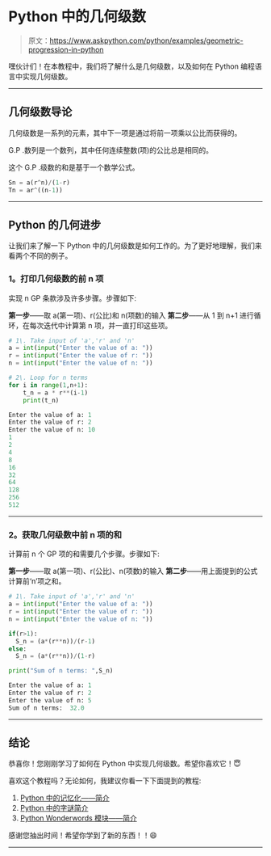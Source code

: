 # Python 中的几何级数

> 原文：<https://www.askpython.com/python/examples/geometric-progression-in-python>

嘿伙计们！在本教程中，我们将了解什么是几何级数，以及如何在 Python 编程语言中实现几何级数。

* * *

## 几何级数导论

几何级数是一系列的元素，其中下一项是通过将前一项乘以公比而获得的。

G.P .数列是一个数列，其中任何连续整数(项)的公比总是相同的。

这个 G.P .级数的和是基于一个数学公式。

```py
Sn = a(r^n)/(1-r)
Tn = ar^((n-1))
```

* * *

## Python 的几何进步

让我们来了解一下 Python 中的几何级数是如何工作的。为了更好地理解，我们来看两个不同的例子。

### **1。打印几何级数的前 n 项**

实现 n GP 条款涉及许多步骤。步骤如下:

**第一步**——取 a(第一项)、r(公比)和 n(项数)的输入
**第二步**——从 1 到 n+1 进行循环，在每次迭代中计算第 n 项，并一直打印这些项。

```py
# 1\. Take input of 'a','r' and 'n'
a = int(input("Enter the value of a: "))
r = int(input("Enter the value of r: "))
n = int(input("Enter the value of n: "))

# 2\. Loop for n terms
for i in range(1,n+1):
    t_n = a * r**(i-1)
    print(t_n)

```

```py
Enter the value of a: 1
Enter the value of r: 2
Enter the value of n: 10
1
2
4
8
16
32
64
128
256
512

```

* * *

### **2。获取几何级数中前 n 项的和**

计算前 n 个 GP 项的和需要几个步骤。步骤如下:

****第一步****——取 a(第一项)、r(公比)、n(项数)的输入
**第二步**——用上面提到的公式计算前‘n’项之和。

```py
# 1\. Take input of 'a','r' and 'n'
a = int(input("Enter the value of a: "))
r = int(input("Enter the value of r: "))
n = int(input("Enter the value of n: "))

if(r>1):
  S_n = (a*(r**n))/(r-1)
else:
  S_n = (a*(r**n))/(1-r)

print("Sum of n terms: ",S_n)

```

```py
Enter the value of a: 1
Enter the value of r: 2
Enter the value of n: 5
Sum of n terms:  32.0

```

* * *

## **结论**

恭喜你！您刚刚学习了如何在 Python 中实现几何级数。希望你喜欢它！😇

喜欢这个教程吗？无论如何，我建议你看一下下面提到的教程:

1.  [Python 中的记忆化——简介](https://www.askpython.com/python/examples/memoization-in-python)
2.  [Python 中的字谜简介](https://www.askpython.com/python/examples/anagrams-in-python)
3.  [Python Wonderwords 模块——简介](https://www.askpython.com/python-modules/wonderwords-module)

感谢您抽出时间！希望你学到了新的东西！！😄

* * *
